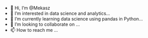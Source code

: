 - 👋 Hi, I’m @Mekasz
- 👀 I’m interested in data science and analytics...
- 🌱 I’m currently learning data science using pandas in Python...
- 💞️ I’m looking to collaborate on ...
- 📫 How to reach me ...

<!---
Mekasz/Mekasz is a ✨ special ✨ repository because its `README.md` (this file) appears on your GitHub profile.
You can click the Preview link to take a look at your changes.
--->
